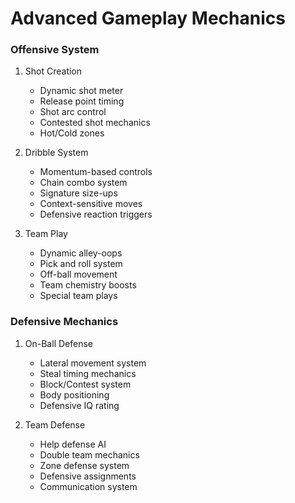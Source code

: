 # Advanced Gameplay Mechanics

### Offensive System
1. Shot Creation
   - Dynamic shot meter
   - Release point timing
   - Shot arc control
   - Contested shot mechanics
   - Hot/Cold zones

2. Dribble System
   - Momentum-based controls
   - Chain combo system
   - Signature size-ups
   - Context-sensitive moves
   - Defensive reaction triggers

3. Team Play
   - Dynamic alley-oops
   - Pick and roll system
   - Off-ball movement
   - Team chemistry boosts
   - Special team plays

### Defensive Mechanics
1. On-Ball Defense
   - Lateral movement system
   - Steal timing mechanics
   - Block/Contest system
   - Body positioning
   - Defensive IQ rating

2. Team Defense
   - Help defense AI
   - Double team mechanics
   - Zone defense system
   - Defensive assignments
   - Communication system 